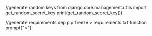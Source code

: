 //generate random keys
from django.core.management.utils import get_random_secret_key
print(get_random_secret_key())

//generate requirements dep
pip freeze > requirements.txt
function prompt{">"}